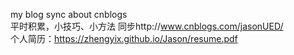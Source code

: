 my blog sync about cnblogs    
平时积累，小技巧、小方法  同步http://www.cnblogs.com/jasonUED/    
个人简历：https://zhengyix.github.io/Jason/resume.pdf
